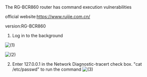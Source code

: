 The RG-BCR860 router has command execution vulnerabilities

official website:https://www.ruijie.com.cn/

version:RG-BCR860

1. Log in to the background

![(1)](https://github.com/RCEraser/cve/assets/131632691/56c7a3c5-a227-45ef-844d-e937a875dd01)

![(2)](https://github.com/RCEraser/cve/assets/131632691/ac7bf7f4-da22-4c80-8c82-ebf9118cb45a)

2. Enter 127.0.0.1 in the Network Diagnostic-tracert check box. "cat /etc/passwd" to run the command
![(3)](https://github.com/RCEraser/cve/assets/131632691/b161804a-cd15-46fc-8858-c68c94c567ef)
